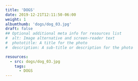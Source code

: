 ```yaml
---
title: 'DOGS'
date: 2019-12-21T12:11:50-06:00
weight: 1
albumthumb: 'dogs/dog_03.jpg'
draft: false
## Optional additional meta info for resources list
#  alt: Image alternative and screen-reader text
#  phototitle: A title for the photo
#  description: A sub-title or description for the photo

resources:
  - src: dogs/dog_03.jpg
    tags:
      - DOGS
---
```

